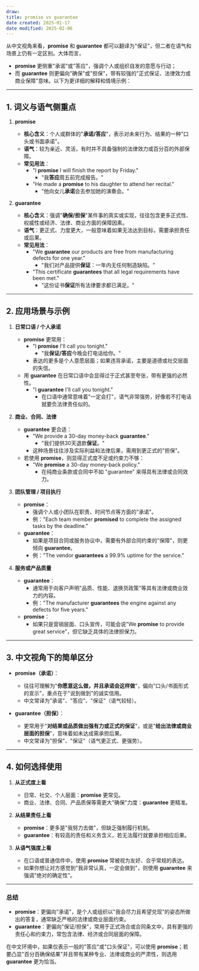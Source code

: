 ```yaml
---
draw:
title: promise vs guarantee
date created: 2025-01-17
date modified: 2025-02-06
---
```


从中文视角来看，**promise** 和 **guarantee** 都可以翻译为"保证"，但二者在语气和场景上仍有一定区别。大体而言，

- **promise** 更侧重"承诺"或"答应"，强调个人或组织自发的意愿与行动；
- 而 **guarantee** 则更偏向"确保"或"担保"，带有较强的"正式保证、法律效力或商业保障"意味。以下为更详细的解释和情境示例：

---

## 1. 词义与语气侧重点

1. **promise**
    
    - **核心含义**：个人或群体的"**承诺/答应**"，表示对未来行为、结果的一种"口头或书面承诺"。
    - **语气**：较为亲近、灵活，有时并不具备强制的法律效力或百分百的外部保障。
    - **常见用法**：
        - "I **promise** I will finish the report by Friday."
            - "我**答应**周五前完成报告。"
        - "He made a **promise** to his daughter to attend her recital."
            - "他向女儿**承诺**会去参加她的演奏会。"
2. **guarantee**
    
    - **核心含义**：强调"**确保/担保**"某件事的真实或实现，往往包含更多正式性、权威性或经济、法律、商业方面的保障因素。
    - **语气**：更正式、力度更大，一般意味着如果无法达到目标，需要承担责任或后果。
    - **常见用法**：
        - "We **guarantee** our products are free from manufacturing defects for one year."
            - "我们对产品提供**保证**：一年内无任何制造缺陷。"
        - "This certificate **guarantees** that all legal requirements have been met."
            - "这份证书**保证**所有法律要求都已满足。"

---

## 2. 应用场景与示例

1. **日常口语 / 个人承诺**
    
    - **promise** 更常用：
        - "I **promise** I'll call you tonight."
            - "我**保证/答应**今晚会打电话给你。"
        - 表达的更多是个人意愿层面；如果违背承诺，主要是道德或社交层面的失信。
    - 用 **guarantee** 在日常口语中会显得过于正式甚至夸张，带有更强的必然性。
        - "I **guarantee** I'll call you tonight."
            - 在口语中通常意味着"一定会打"，语气非常强势，好像若不打电话就要负法律责任似的。
2. **商业、合同、法律**
    
    - **guarantee** 更合适：
        - "We provide a 30-day money-back **guarantee**."
            - "我们提供30天退款**保证**。"
        - 这种场景往往涉及实际利益和法律后果，需用到更正式的"担保"。
    - 若使用 **promise**，则显得正式度不足或约束力不够：
        - "We **promise** a 30-day money-back policy."
            - 在纯商业条款或合同中不如 "guarantee" 来得具有法律或合同效力。
3. **团队管理 / 项目执行**
    
    - **promise**：
        - 强调个人或小团队在职责、时间节点等方面的"承诺"。
        - 例："Each team member **promised** to complete the assigned tasks by the deadline."
    - **guarantee**：
        - 如果是项目合同或服务协议中，需要有外部合同约束的"保障"，则更倾向 **guarantee**。
        - 例："The vendor **guarantees** a 99.9% uptime for the service."
4. **服务或产品质量**
    
    - **guarantee**：
        - 通常用于向客户声明"品质、性能、退换货政策"等具有法律或商业效力的内容。
        - 例："The manufacturer **guarantees** the engine against any defects for five years."
    - **promise**：
        - 如果只是营销层面、口头宣传，可能会说"We **promise** to provide great service"，但它缺乏具体的法律担保力。

---

## 3. 中文视角下的简单区分

- **promise（承诺）**：
    
    - 往往可理解为"**你愿意这么做，并且承诺会这样做**"，偏向"口头/书面形式的宣示"，重点在于"说到做到"的诚实信用。
    - 中文常译为"承诺"、"答应"、"保证"（语气较轻）。
- **guarantee（担保）**：
    
    - 更常用于"**对结果或品质做出强有力或正式的保证**"，或是"**给出法律或商业层面的担保**"，意味着如未达成需承担后果。
    - 中文常译为"担保"、"保证"（语气更正式、更强势）。

---

## 4. 如何选择使用

1. **从正式度上看**
    
    - 日常、社交、个人层面：**promise** 更常见。
    - 商业、法律、合同、产品质保等需更大"确保"力度：**guarantee** 更精准。
2. **从结果责任上看**
    
    - **promise**：更多是"我努力去做"，但缺乏强制履行机制。
    - **guarantee**：有较高的责任和义务含义，若无法履行就要承担相应后果。
3. **从语气强度上看**
    
    - 在口语或普通信件中，使用 **promise** 常被视为友好、合乎常规的表达。
    - 如果你想让对方感觉到"我非常认真，一定会做到"，则使用 **guarantee** 来强调"绝对的确定性"。

---

### 总结

- **promise**：更偏向"承诺"，是个人或组织以"我会尽力且希望兑现"的姿态所做出的答复，通常缺乏严格的法律或商业层面约束。
- **guarantee**：更偏向"保证/担保"，常用于正式场合或合同条文中，具有更强的责任心和约束力，常包含法律、经济或合同层面的保障。

在中文环境中，如果仅表示一般的"答应"或"口头保证"，可以使用 **promise**；若要凸显"百分百确保结果"并且带有某种专业、法律或商业的严肃性，则选用 **guarantee** 更为恰当。
